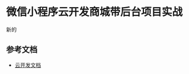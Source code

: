 # 微信小程序云开发商城带后台项目实战
新的


## 参考文档

- [云开发文档](https://developers.weixin.qq.com/miniprogram/dev/wxcloud/basis/getting-started.html)

